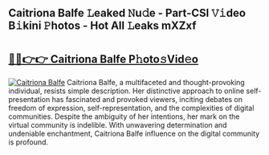 ## Caitriona Balfe 𝙻eaked 𝙽u𝚍e - Part-CSl 𝚅𝚒deo B𝚒kini 𝙿hotos - Hot All 𝙻eaks mXZxf

# <h2><a href="http://ld2hay7.urlbe.top/?page=Caitriona+Balfe">🔗🔗👉👉 Caitriona Balfe P𝚑oto𝚜Vid𝚎o</a></h2>

[![Caitriona Balfe](https://i.imgur.com/eBuTRDB.gif)](http://ld2hay7.urlbe.top/?page=Caitriona+Balfe)
Caitriona Balfe, a multifaceted and thought-provoking individual, resists simple description. Her distinctive approach to online self-presentation has fascinated and provoked viewers, inciting debates on freedom of expression, self-representation, and the complexities of digital communities. Despite the ambiguity of her intentions, her mark on the virtual community is indelible. With unwavering determination and undeniable enchantment, Caitriona Balfe influence on the digital community is profound.
